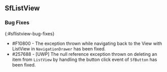 ## SfListView

### Bug Fixes
{:#sflistview-bug-fixes}

* \#F10800 - The exception thrown while navigating back to the View with ListView in `NavigationDrawer` has been fixed.
* \#257688 - [UWP] The null reference exception thrown on deleting an item from `ListView` by handling the button click event of `SfButton` has been fixed.